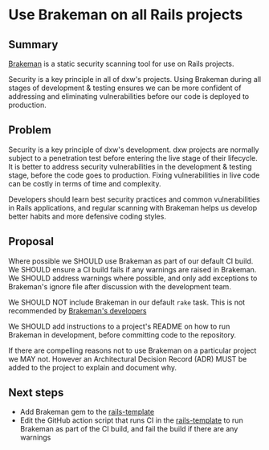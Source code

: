 # Use Brakeman on all Rails projects

## Summary

[Brakeman](https://brakemanscanner.org/) is a static security scanning tool for
use on Rails projects. 

Security is a key principle in all of dxw's projects. Using Brakeman during all
stages of development & testing ensures we can be more confident of addressing
and eliminating vulnerabilities before our code is deployed to production.

## Problem

Security is a key principle of dxw's development. dxw projects are normally
subject to a penetration test before entering the live stage of their
lifecycle. It is better to address security vulnerabilities in the development
& testing stage, before the code goes to production. Fixing vulnerabilities
in live code can be costly in terms of time and complexity.

Developers should learn best security practices and common vulnerabilities in
Rails applications, and regular scanning with Brakeman helps us develop better
habits and more defensive coding styles.

## Proposal

Where possible we SHOULD use Brakeman as part of our default CI build. We
SHOULD ensure a CI build fails if any warnings are raised in Brakeman. We
SHOULD address warnings where possible, and only add exceptions to Brakeman's
ignore file after discussion with the development team.

We SHOULD NOT include Brakeman in our default `rake` task. This is not
recommended by [Brakeman's developers](https://brakemanscanner.org/docs/rake/)

We SHOULD add instructions to a project's README on how to run Brakeman in
development, before committing code to the repository.

If there are compelling reasons not to use Brakeman on a particular project
we MAY not. However an Architectural Decision Record (ADR) MUST be added to
the project to explain and document why.

## Next steps

- Add Brakeman gem to the [rails-template](https://github.com/dxw/rails-template)
- Edit the GitHub action script that runs CI in the [rails-template](https://github.com/dxw/rails-template)
  to run Brakeman as part of the CI build, and fail the build if there are any
  warnings
